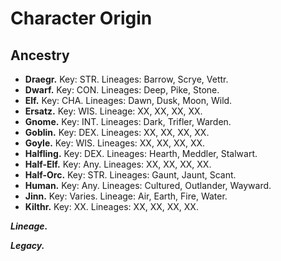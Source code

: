 # Character Origin

<!--WIP-->

## Ancestry
<!--WIP-->
- **Draegr.** Key: STR. Lineages: Barrow, Scrye, Vettr.
- **Dwarf.** Key: CON. Lineages: Deep, Pike, Stone.
- **Elf.** Key: CHA. Lineages: Dawn, Dusk, Moon, Wild.
- **Ersatz.** Key: WIS. Lineage: XX, XX, XX, XX.
- **Gnome.** Key: INT. Lineages: Dark, Trifler, Warden.
- **Goblin.** Key: DEX. Lineages: XX, XX, XX, XX.
- **Goyle.** Key: WIS. Lineages: XX, XX, XX, XX.
- **Halfling.** Key: DEX. Lineages: Hearth, Meddler, Stalwart.
- **Half-Elf.** Key: Any. Lineages: XX, XX, XX, XX.
- **Half-Orc.** Key: STR. Lineages: Gaunt, Jaunt, Scant.
- **Human.** Key: Any. Lineages: Cultured, Outlander, Wayward.
- **Jinn.** Key: Varies. Lineage: Air, Earth, Fire, Water.
- **Kilthr.** Key: XX. Lineages: XX, XX, XX, XX.

***Lineage.*** <!--WIP-->

***Legacy.*** <!--WIP-->